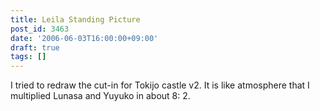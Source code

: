 ```yaml
---
title: Leila Standing Picture
post_id: 3463
date: '2006-06-03T16:00:00+09:00'
draft: true
tags: []
---
```


I tried to redraw the cut-in for Tokijo castle v2. It is like atmosphere that I multiplied Lunasa and Yuyuko in about 8: 2.

